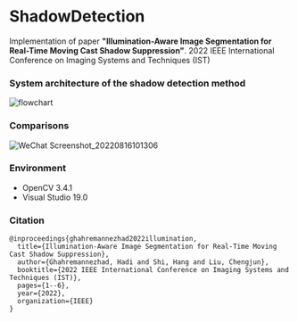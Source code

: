 # ShadowDetection
Implementation of paper **"Illumination-Aware Image Segmentation for Real-Time Moving Cast Shadow Suppression"**.
2022 IEEE International Conference on Imaging Systems and Techniques (IST)


### System architecture of the shadow detection method
![flowchart](https://user-images.githubusercontent.com/24352869/184900962-b08a6e41-edf5-402c-81e9-f309e24844c0.png)


### Comparisons
![WeChat Screenshot_20220816101306](https://user-images.githubusercontent.com/24352869/184901545-06cce1b6-e0d9-4676-bd40-4c3f0d7b8e52.png)



### Environment
- OpenCV 3.4.1
- Visual Studio 19.0


### Citation
```
@inproceedings{ghahremannezhad2022illumination,
  title={Illumination-Aware Image Segmentation for Real-Time Moving Cast Shadow Suppression},
  author={Ghahremannezhad, Hadi and Shi, Hang and Liu, Chengjun},
  booktitle={2022 IEEE International Conference on Imaging Systems and Techniques (IST)},
  pages={1--6},
  year={2022},
  organization={IEEE}
}
```

